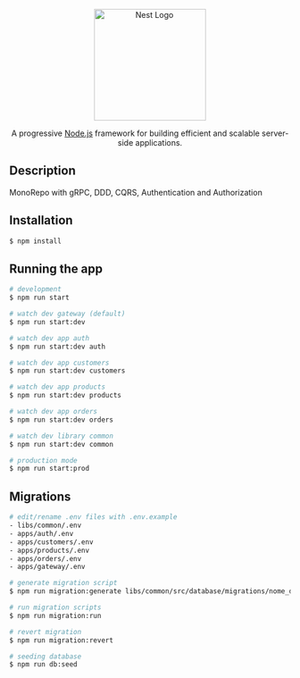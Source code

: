 <p align="center">
  <a href="http://nestjs.com/" target="blank"><img src="https://nestjs.com/img/logo-small.svg" width="200" alt="Nest Logo" /></a>
</p>

[circleci-image]: https://img.shields.io/circleci/build/github/nestjs/nest/master?token=abc123def456
[circleci-url]: https://circleci.com/gh/nestjs/nest

  <p align="center">A progressive <a href="http://nodejs.org" target="_blank">Node.js</a> framework for building efficient and scalable server-side applications.</p>

## Description

MonoRepo with gRPC, DDD, CQRS, Authentication and Authorization

## Installation

```bash
$ npm install
```

## Running the app

```bash
# development
$ npm run start

# watch dev gateway (default)
$ npm run start:dev

# watch dev app auth
$ npm run start:dev auth

# watch dev app customers
$ npm run start:dev customers

# watch dev app products
$ npm run start:dev products

# watch dev app orders
$ npm run start:dev orders

# watch dev library common
$ npm run start:dev common

# production mode
$ npm run start:prod
```

## Migrations

```bash
# edit/rename .env files with .env.example
- libs/common/.env
- apps/auth/.env
- apps/customers/.env
- apps/products/.env
- apps/orders/.env
- apps/gateway/.env

# generate migration script
$ npm run migration:generate libs/common/src/database/migrations/nome_da_migracao

# run migration scripts
$ npm run migration:run

# revert migration
$ npm run migration:revert

# seeding database
$ npm run db:seed
```
